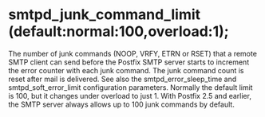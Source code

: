 # smtpd_junk_command_limit (default:normal:100,overload:1); 


The number of junk commands (NOOP, VRFY, ETRN or RSET) that a remote
SMTP client can send before the Postfix SMTP server starts to
increment the error counter with each junk command.  The junk
command count is reset after mail is delivered.  See also the
smtpd_error_sleep_time and smtpd_soft_error_limit configuration
parameters.  Normally the default limit is 100, but it changes under
overload to just 1. With Postfix 2.5 and earlier, the SMTP server
always allows up to 100 junk commands by default.  


